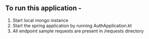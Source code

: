 ## To run this application -
1. Start local mongo instance
2. Start the spring application by running AuthApplication.kt
3. All endpoint sample requests are present in /requests directory

